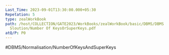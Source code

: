 ```yaml
---
Last_Time: 2023-09-01T13:30:00.000+05:30
Repetation: 5
type: zealWorkBook
path: /host/COLLECTION/GATE2023/WorkBooks/zealWorkBook/basic/DBMS/DBMS Shee
  Sloution/Number Of KeysOrSuperKeys.pdf
atQ/P: P0
---
```

#DBMS/Normalisation/NumberOfKeysAndSuperKeys
